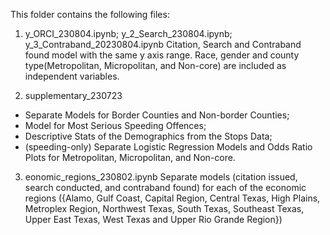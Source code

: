 This folder contains the following files:

1. y_ORCI_230804.ipynb; y_2_Search_230804.ipynb; y_3_Contraband_20230804.ipynb
Citation, Search and Contraband found model with the same y axis range. Race, gender and county type(Metropolitan, Micropolitan, and Non-core) are included as independent variables.
   
2. supplementary_230723
- Separate Models for Border Counties and Non-border Counties;
- Model for Most Serious Speeding Offences;
- Descriptive Stats of the Demographics from the Stops Data;
- (speeding-only) Separate Logistic Regression Models and Odds Ratio Plots for Metropolitan, Micropolitan, and Non-core.
   
3. eonomic_regions_230802.ipynb
Separate models (citation issued, search conducted, and contraband found) for each of the economic regions ({Alamo, Gulf Coast, Capital Region, Central Texas, High Plains, Metroplex Region, Northwest Texas, South Texas, Southeast Texas, Upper East Texas, West Texas and Upper Rio Grande Region})
